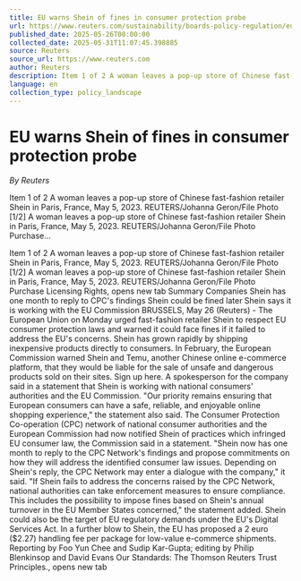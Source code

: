 ```yaml
---
title: EU warns Shein of fines in consumer protection probe
url: https://www.reuters.com/sustainability/boards-policy-regulation/eu-urges-retailer-shein-respect-laws-warns-fines-2025-05-26/
published_date: 2025-05-26T00:00:00
collected_date: 2025-05-31T11:07:45.398885
source: Reuters
source_url: https://www.reuters.com
author: Reuters
description: Item 1 of 2 A woman leaves a pop-up store of Chinese fast-fashion retailer Shein in Paris, France, May 5, 2023. REUTERS/Johanna Geron/File Photo [1/2] A woman leaves a pop-up store of Chinese fast-fashion retailer Shein in Paris, France, May 5, 2023. REUTERS/Johanna Geron/File Photo Purchase...
language: en
collection_type: policy_landscape
---
```


# EU warns Shein of fines in consumer protection probe

*By Reuters*

Item 1 of 2 A woman leaves a pop-up store of Chinese fast-fashion retailer Shein in Paris, France, May 5, 2023. REUTERS/Johanna Geron/File Photo [1/2] A woman leaves a pop-up store of Chinese fast-fashion retailer Shein in Paris, France, May 5, 2023. REUTERS/Johanna Geron/File Photo Purchase...

Item 1 of 2 A woman leaves a pop-up store of Chinese fast-fashion retailer Shein in Paris, France, May 5, 2023. REUTERS/Johanna Geron/File Photo [1/2] A woman leaves a pop-up store of Chinese fast-fashion retailer Shein in Paris, France, May 5, 2023. REUTERS/Johanna Geron/File Photo Purchase Licensing Rights, opens new tab Summary Companies Shein has one month to reply to CPC's findings Shein could be fined later Shein says it is working with the EU Commission BRUSSELS, May 26 (Reuters) - The European Union on Monday urged fast-fashion retailer Shein to respect EU consumer protection laws and warned it could face fines if it failed to address the EU's concerns. Shein has grown rapidly by shipping inexpensive products directly to consumers. In February, the European Commission warned Shein and Temu, another Chinese online e-commerce platform, that they would be liable for the sale of unsafe and dangerous products sold on their sites. Sign up here. A spokesperson for the company said in a statement that Shein is working with national consumers' authorities and the EU Commission. "Our priority remains ensuring that European consumers can have a safe, reliable, and enjoyable online shopping experience," the statement also said. The Consumer Protection Co-operation (CPC) network of national consumer authorities and the European Commission had now notified Shein of practices which infringed EU consumer law, the Commission said in a statement. "Shein now has one month to reply to the CPC Network's findings and propose commitments on how they will address the identified consumer law issues. Depending on Shein's reply, the CPC Network may enter a dialogue with the company," it said. "If Shein fails to address the concerns raised by the CPC Network, national authorities can take enforcement measures to ensure compliance. This includes the possibility to impose fines based on Shein's annual turnover in the EU Member States concerned," the statement added. Shein could also be the target of EU regulatory demands under the EU's Digital Services Act. In a further blow to Shein, the EU has proposed a 2 euro ($2.27) handling fee per package for low-value e-commerce shipments. Reporting by Foo Yun Chee and Sudip Kar-Gupta; editing by Philip Blenkinsop and David Evans Our Standards: The Thomson Reuters Trust Principles., opens new tab